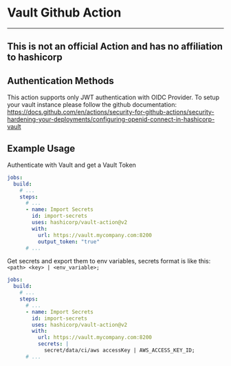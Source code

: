 # Vault Github Action

---
This is not an official Action and has no affiliation to hashicorp
---

## Authentication Methods

This action supports only JWT authentication with OIDC Provider. To setup your vault instance please follow the github documentation: https://docs.github.com/en/actions/security-for-github-actions/security-hardening-your-deployments/configuring-openid-connect-in-hashicorp-vault

## Example Usage

Authenticate with Vault and get a Vault Token

``` yaml
jobs:
  build:
    # ...
    steps:
      # ...
      - name: Import Secrets
        id: import-secrets
        uses: hashicorp/vault-action@v2
        with:
          url: https://vault.mycompany.com:8200
          output_token: "true"
      # ...
```

Get secrets and export them to env variables, secrets format is like this: `<path> <key> | <env_variable>;`

``` yaml
jobs:
  build:
    # ...
    steps:
      # ...
      - name: Import Secrets
        id: import-secrets
        uses: hashicorp/vault-action@v2
        with:
          url: https://vault.mycompany.com:8200
          secrets: |
            secret/data/ci/aws accessKey | AWS_ACCESS_KEY_ID;
      # ...

```
